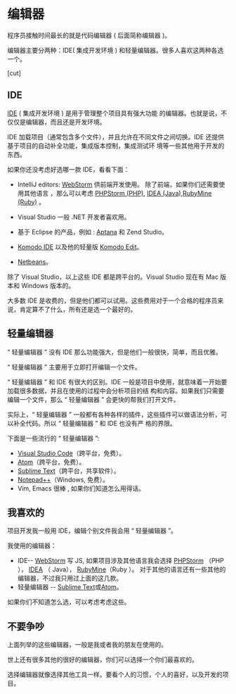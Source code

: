 # 编辑器

程序员接触时间最长的就是代码编辑器 ( 后面简称编辑器 )。

编辑器主要分两种：IDE( 集成开发环境 ) 和轻量编辑器。很多人喜欢这两种各选一个。

[cut]

## IDE

[IDE](https://en.wikipedia.org/wiki/Integrated_development_environment) ( 集成开发环境 ) 是用于管理整个项目具有强大功能
的编辑器。也就是说，不仅仅是编辑器，而且还是开发环境。

IDE 加载项目（通常包含多个文件），并且允许在不同文件之间切换。IDE 还提供基于项目的自动补全功能，集成版本控制，集成测试环
境等一些其他用于开发的东西。

如果你还没考虑好选哪一款 IDE，看看下面：

* IntelliJ editors: [WebStorm](http://www.jetbrains.com/webstorm/) 供前端开发使用。 除了前端，如果你们还需要使用其他语言
	，那么可以考虑 [PHPStorm (PHP)](http://www.jetbrains.com/phpstorm/),
	[IDEA (Java)](http://www.jetbrains.com/idea/),[RubyMine (Ruby)](http://www.jetbrains.com/ruby/) 。

* Visual Studio 一般 .NET 开发者喜欢用。
* 基于 Eclipse 的产品，例如 : [Aptana](http://www.aptana.com/) 和 Zend Studio。
* [Komodo IDE](http://www.activestate.com/komodo-ide) 以及他的轻量版
	[Komodo Edit](http://www.activestate.com/komodo-edit)。
* [Netbeans](http://netbeans.org/)。

除了 Visual Studio，以上这些 IDE 都是跨平台的。Visual Studio 现在有 Mac 版本和 Windows 版本的。

大多数 IDE 是收费的，但是他们都可以试用。这些费用对于一个合格的程序员来说，肯定算不了什么，所有还是选一个最好的。

## 轻量编辑器

“ 轻量编辑器 ” 没有 IDE 那么功能强大，但是他们一般很快，简单，而且优雅。

“ 轻量编辑器 ” 主要用于立即打开编辑一个文件。

“ 轻量编辑器 ” 和 IDE 有很大的区别。IDE 一般是项目中使用，就意味着一开始要加载很多数据，并且在使用的过程中会分析项目的结
构和内容。如果我们只需要编辑一个文件，那么 “ 轻量编辑器 ” 会更快的帮我们打开文件。

实际上，“ 轻量编辑器 ” 一般都有各种各样的插件，这些插件可以做语法分析，可以补全代码。所以 “ 轻量编辑器 ” 和 IDE 也没有严
格的界限。

下面是一些流行的 “ 轻量编辑器 ”:

* [Visual Studio Code](https://code.visualstudio.com/)（跨平台，免费）。
* [Atom](https://atom.io/)（跨平台，免费）。
* [Sublime Text](http://www.sublimetext.com)（跨平台，共享软件）。
* [Notepad++](https://notepad-plus-plus.org/)（Windows, 免费）。
* Vim, Emacs 很棒 , 如果你们知道怎么用得话。

## 我喜欢的

项目开发我一般用 IDE，编辑个别文件我会用 “ 轻量编辑器 ”。

我使用的编辑器：

* IDE-- [WebStorm](http://www.jetbrains.com/webstorm/) 写 JS, 如果项目涉及其他语言我会选择
	[PHPStorm](http://www.jetbrains.com/phpstorm/) （PHP ）， [IDEA](http://www.jetbrains.com/idea/) （ Java），
	[RubyMine](http://www.jetbrains.com/ruby/)（Ruby ）。 对于其他的语言还有一些其他的编辑器，不过我只用过上面的这几款。
* 轻量编辑器 -- [Sublime Text](http://www.sublimetext.com)或[Atom](https://atom.io/)。

如果你们不知道怎么选，可以考虑考虑这些。

## 不要争吵

上面列举的这些编辑器，一般是我或者我的朋友在使用的。

世上还有很多其他的很好的编辑器，你们可以选择一个你们最喜欢的。

选择编辑器就像选择其他工具一样。要看个人的习惯，个人的喜好，以及开发的项目。
